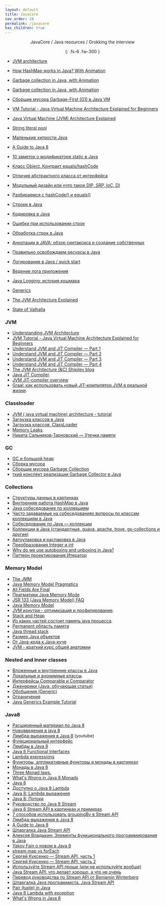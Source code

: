 ```yaml
---
layout: default
title: JavaCore
nav_order: 10
permalink: /javacore
has_children: true
---
```

<div align="center" markdown="1">
JavaCore / Java resources / Grokking the interview

{: .fs-6 .fw-300 }
</div>

- [JVM architecture ](https://www.youtube.com/watch?v=ZBJ0u9MaKtM&t=2s)
- [How HashMap works in Java? With Animation](https://www.youtube.com/watch?v=c3RVW3KGIIE&t=151s)
- [Garbage collection in Java, with Animation](https://www.youtube.com/watch?v=UnaNQgzw4zY&t=1707s)
- [Garbage collection in Java, with Animation](https://www.youtube.com/watch?v=UnaNQgzw4zY&t=1707s)
- [Сборщик мусора Garbage-First (G1) в Java VM](https://java-ru-blog.blogspot.com/2020/01/garbage-first-g1-java-vm.html)
- [VM Tutorial - Java Virtual Machine Architecture Explained for Beginners](https://www.freecodecamp.org/news/jvm-tutorial-java-virtual-machine-architecture-explained-for-beginners/)
- [Java Virtual Machine (JVM) Architecture Explained](https://medium.com/nerd-for-tech/jvm-java-virtual-machine-architecture-explained-for-beginners-776eea4215ab)

- <a href="http://java67.blogspot.ru/2014/08/difference-between-string-literal-and-new-String-object-Java.html">String literal pool</a>
- <a href="https://habrahabr.ru/post/132241/">Маленькие хитрости Java</a>
-  <a href="https://github.com/winterbe/java8-tutorial">A Guide to Java 8</a>
- [10 заметок о модификаторе static в Java](http://info.javarush.ru/translation/2014/04/15/10-заметок-о-модификаторе-Static-в-Java.html)
- [Класс Object. Контракт equals/hashCode](http://www.intuit.ru/studies/courses/16/16/lecture/27129?page=1)
- [Отличия абстрактного класса от интерфейса](https://ru.stackoverflow.com/questions/235352/Отличия-абстрактного-класса-от-интерфейса-abstract-class-and-interface)
- [Модульный дизайн или «что такое DIP, SRP, IoC, DI ](http://www.skipy.ru/architecture/module_design.html)
- [Разбираемся с hashCode() и equals()](https://habrahabr.ru/post/168195/)
- [Строки в Java](https://urvanov.ru/2016/04/20/java-8-строки/)
- [Кодировка в Java](http://www.skipy.ru/technics/encodings.html)
- [Ошибки при использовании строк](http://www.skipy.ru/technics/strings.html)
- [Обработка строк в Java](https://habrahabr.ru/post/260767/)
- [Аннотации в JAVA: обзор синтаксиса и создание собственных](https://habr.com/ru/post/139736/)
- <a href="https://habrahabr.ru/post/178405/">Правильно освобождаем ресурсы в Java</a>
- [Логирование в Java / quick start](https://habrahabr.ru/post/130195/)
- [Ведение лога приложения](http://skipy.ru/useful/logging.html)
- [Java Logging: история кошмара](http://habrahabr.ru/post/113145/)
- [Generics](https://habr.com/ru/company/sberbank/blog/416413/)
- [The JVM Architecture Explained](https://habr.com/ru/company/sberbank/blog/416413/)
- [State of Valhalla](https://cr.openjdk.java.net/~briangoetz/valhalla/sov/02-object-model.html)

### JVM

- [Understanding JVM Architecture](https://medium.com/platform-engineer/understanding-jvm-architecture-22c0ddf09722)
- [JVM Tutorial - Java Virtual Machine Architecture Explained for Beginners](https://www.freecodecamp.org/news/jvm-tutorial-java-virtual-machine-architecture-explained-for-beginners/)
- <a href="https://julio-falbo.medium.com/understand-jvm-and-jit-compiler-part-1-a94c27d32478">Understand JVM and JIT Compiler — Part 1</a>
- <a href="https://julio-falbo.medium.com/understand-jvm-and-jit-compiler-part-2-cc6f26fff721">Understand JVM and JIT Compiler — Part 2</a>
- <a href="https://julio-falbo.medium.com/understand-jvm-and-jit-compiler-part-3-556d3f21df9f">Understand JVM and JIT Compiler — Part 3</a>
- <a href="https://julio-falbo.medium.com/understand-jvm-and-jit-compiler-part-4-9738194ad06e">Understand JVM and JIT Compiler — Part 4</a>
- [The JVM Architecture (&C) Shipilev blog](https://shipilev.net/)
- <a href="https://medium.com/runtimeerror/java-jit-compiler-c538e5e06a2">Java JIT Compiler</a>. 
- <a href="http://cr.openjdk.java.net/~vlivanov/talks/2015_JIT_Overview.pdf">JVM JIT-compiler overview</a>
- <a href="https://habr.com/ru/company/billing/blog/351682/">Graal: как использовать новый JIT-компилятор JVM в реальной жизни</a>. 

### Classloader

- [JVM ( java virtual machine) architecture - tutorial](https://www.youtube.com/watch?v=ZBJ0u9MaKtM&t=2s)
- <a href="https://habrahabr.ru/post/103830/">Загрузка классов в Java</a>
- <a href="http://java-online.ru/java-classloader.xhtml">Загрузка классов, ClassLoader</a>
- <a href="https://habrahabr.ru/post/222443/">Memory Leaks</a>. 
- <a href="https://www.youtube.com/watch?v=sSmQ6W-ovZE">Никита Сальников-Тарновский — Утечки памяти</a>

### GC

- <a href="https://habr.com/ru/post/148322/">GC и большой heap</a>
- <a href="https://javarush.ru/quests/lectures/questcollections.level04.lecture03">Сборка мусора</a>
- <a href="http://java-online.ru/garbage-collection.xhtml">Сборщик мусора Garbage Collection</a> 
- <a href="https://ziginsider.github.io/Garbage_Collector_Java/">ткий конспект реализации Garbage Collector в Java</a>

### Collections

- [Структуры данных в картинках](http://habrahabr.ru/users/tarzan82/topics/)
- [Внутренняя работа HashMap в Java](https://habr.com/post/421179/)
- [Java собеседование по коллекциям](http://habrahabr.ru/post/162017/)
- [Часто задаваемые на собеседованиях вопросы по классам коллекциям в Java](http://info.javarush.ru/translation/2013/10/08/Часто-задаваемые-на-собеседованиях-вопросы-по-классам-коллекциям-в-Java-Часть-2-.html#1)
- [Собеседование по Java — коллекции](http://javastudy.ru/interview/collections/)
- [Коллекции в Java (стандартные, guava, apache, trove, gs-collections и другие)](https://habr.com/ru/company/luxoft/blog/256877/)
- [Автоупаковка и распаковка в Java](https://habrahabr.ru/post/329498/)
- [Преобразования Integer и int](https://habrahabr.ru/post/104231/)
- [Why do we use autoboxing and unboxing in Java?](https://stackoverflow.com/questions/27647407/why-do-we-use-autoboxing-and-unboxing-in-java)
- [Паттерн проектирования Итератор](https://refactoring.guru/ru/design-patterns/iterator/java/example)

### Memory Model

- [The JMM](https://shipilev.net/talks/narnia-2555-jmm-pragmatics-ru.pdf)
- [Java Memory Model Pragmatics](https://shipilev.net/blog/2014/jmm-pragmatics/)
- [All Fields Are Final](https://shipilev.net/blog/2014/all-fields-are-final/)
- <a href="https://www.youtube.com/watch?v=iB2N8aqwtxc">Прагматики Java Memory Mode</a>
- <a href="https://habr.com/ru/company/golovachcourses/blog/221133/">JSR 133 (Java Memory Model) FAQ</a>
- <a href="http://www.javaspecialist.ru/2011/06/java-memory-model.html">Java Memory Model</a>
- <a href="https://www.slideshare.net/solit/jvm-16948708">JVM изнутри - оптимизация и профилирование</a>.
- <a href="https://stackoverflow.com/questions/79923/what-and-where-are-the-stack-and-heap">Stack and Heap</a>
- <a href="http://habrahabr.ru/post/117274/">Из каких частей состоит память java процесса</a>.
- <a href="http://www.javaspecialist.ru/2011/04/permanent.html">Permanent область памяти</a>
- <a href="http://www.javaspecialist.ru/2011/04/java-thread-stack.html">Java thread stack </a>
- <a href="http://habrahabr.ru/post/134102/">Размер Java объектов</a>
 - [От Java-кода к Java-куче](https://www.ibm.com/developerworks/ru/library/j-codetoheap/index.html)
 - [JVM - краткий курс общей анатомии](https://www.youtube.com/watch?v=-fcj6EL9rc4)

### Nested and Inner classes

- [Вложенные и внутренние классы в Java](http://easy-code.ru/lesson/java-nested-classes)
- [Локальные и анонимные классы](http://easy-code.ru/lesson/local-anonymous-nested-classes-java). 
- [Интерфейсы Comparable и Comparator](https://metanit.com/java/tutorial/5.6.php)
- [Дженерики (Java, обучающая статья)](http://www.quizful.net/post/java-generics-tutorial)
- [Обобщения (Generic)](http://developer.alexanderklimov.ru/android/java/generic.php)
- [Ограничения](http://docs.oracle.com/javase/tutorial/java/generics/restrictions.html)
- [Java Generics Example Tutorial](https://www.journaldev.com/1663/java-generics-example-method-class-interface)

### Java8

- [Расширенный материал по Java 8](https://habr.com/ru/company/golovachcourses/blog/228603/)
- [Нововведения в java 8](https://habrahabr.ru/post/216431/)
- [Лямбда-выражения в Java 8](https://www.youtube.com/watch?v=DNC6Lknn2AE) (youtube)
- [Функциональный интерфейс](https://geekbrains.ru/posts/java_interfaces)
- [Лямбды в Java 8](https://habrahabr.ru/post/224593/)
- [Java 8 Functional Interfaces](https://www.journaldev.com/2763/java-8-functional-interfaces)
- [Lambda expressions](https://docs.oracle.com/javase/tutorial/java/javaOO/lambdaexpressions.html)
- <a href="https://habrahabr.ru/post/183150/"> Функторы, аппликативные функторы и монады в картинках</a>
- <a href="https://habrahabr.ru/company/cit/blog/262055/">Монады в Java 8</a>
- <a href="http://stackoverflow.com/a/19932439/548473">Three Monad laws.</a>
- <a href="https://dzone.com/articles/whats-wrong-java-8-part-iv">What's Wrong in Java 8 Monads</a>
- <a href="https://github.com/winterbe/java8-tutorial">Java 8 </a>
-  <a href="http://www.youtube.com/watch?v=_PDIVhEs6TM">Доступно о Java 8 Lambda</a>
-  <a href="https://devcolibri.com/java-8-killer-features-%D1%87%D0%B0%D1%81%D1%82%D1%8C-1/">Java 8: Lambda выражения</a>
-  <a href="https://devcolibri.com/java-8-killer-features-%D1%87%D0%B0%D1%81%D1%82%D1%8C-2/">Java 8: Потоки</a>
-  <a href="https://javadevblog.com/polnoe-rukovodstvo-po-java-8-stream.html">Pуководство по Java 8 Stream</a>
-  <a href="https://annimon.com/article/2778">Java 8 Stream API в картинках и примерах</a>
-  [7 способов использовать groupingBy в Stream API](https://habrahabr.ru/post/348536)
-  <a href="http://habrahabr.ru/post/224593/">Лямбда-выражения в Java 8</a>
-  <a href="https://github.com/winterbe/java8-tutorial">A Guide to Java 8</a>
-  <a href="http://habrahabr.ru/company/luxoft/blog/270383/">Шпаргалка Java Stream API</a>
-  <a href="https://www.youtube.com/watch?v=hEyCK4ueBlc">Алексея Владыкин: Элементы функционального программирования в Java</a>
-  <a href="https://www.youtube.com/watch?v=iD8H7cmxw_w">Yakov Fain о новом в Java 8</a>
-  <a href="http://stackoverflow.com/questions/28319064/java-8-best-way-to-transform-a-list-map-or-foreach">stream.map vs forEach</a>
- [Сергей Куксенко — Stream API, часть 1](https://www.youtube.com/watch?v=O8oN4KSZEXE)
- [Сергей Куксенко — Stream API, часть 2](https://www.youtube.com/watch?v=i0Jr2l3jrDA)
- [Используйте Stream API проще (или не используйте вообще)](https://habrahabr.ru/post/337350/)
-  <a href="https://habr.com/ru/company/jugru/blog/307938/">Java Stream API: что делает хорошо, а что не очень</a>
-  <a href="https://habr.com/ru/post/437038/">Перевод руководства по Stream API от Benjamin Winterberg</a>
-  <a href="https://habr.com/ru/company/luxoft/blog/270383/">Шпаргалка Java программиста. Java Stream API</a>
- [Pair (tuple) in Java](http://stackoverflow.com/questions/521171/a-java-collection-of-value-pairs-tuples) 
- [Java 8 Lambda with exception](http://stackoverflow.com/questions/18198176/java-8-lambda-function-that-throws-exception)
- [What's Wrong in Java 8](https://dzone.com/articles/whats-wrong-java-8-part-iv)





